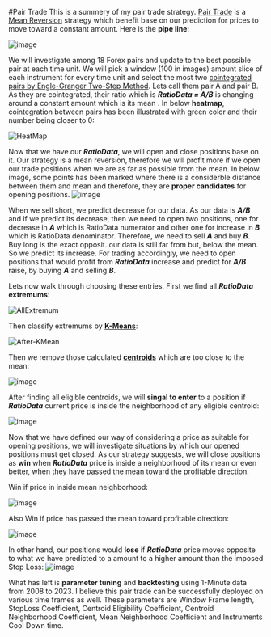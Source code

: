 #Pair Trade
This is a summery of my pair trade strategy. [Pair Trade](https://en.wikipedia.org/wiki/Pairs_trade) is a [Mean Reversion](https://en.wikipedia.org/wiki/Mean_reversion_(finance)) strategy which benefit base on our prediction for prices to move toward a constant amount. Here is the **pipe line**:

![image](https://user-images.githubusercontent.com/76734519/228919768-c2632144-2da3-4652-aa5a-8f128d4dfd66.png)



We will investigate among 18 Forex pairs and update to the best possible pair at each time unit. We will pick a window (100 in images) amount slice of each instrument for every time unit and select the most two [cointegrated pairs by Engle-Granger Two-Step Method](https://corporatefinanceinstitute.com/resources/data-science/cointegration/). Lets call them pair A and pair B.  As they are cointegrated, their ratio which is ***RatioData = A/B*** is changing around a constant amount which is its mean . In below **heatmap**, cointegration between pairs has been illustrated with green color and their number being closer to 0:

![HeatMap](https://user-images.githubusercontent.com/76734519/228843179-c1a01357-619f-44c0-bb11-21d2985603b2.png)



Now that we have our ***RatioData***, we will open and close positions base on it. Our strategy is a mean reversion, therefore we will profit more if we open our trade positions when we are as far as possible from the mean. In below image, some points has been marked where there is a considerble distance between them and mean and therefore, they are **proper candidates** for opening positions. 
![image](https://user-images.githubusercontent.com/76734519/228869310-ccf78d12-f8c3-4a17-afbb-b07013d16666.png)



When we sell short, we predict decrease for our data. As our data is ***A/B*** and if we predict its decrease, then we need to open two positions,  one for decrease in ***A*** which is RatioData numerator and other one for increase in ***B*** which is RatioData denominator. Therefore, we need to sell ***A*** and buy ***B***. Buy long is the exact opposit. our data is still far from but, below the mean. So we predict its increase. For trading accordingly, we need to open positions that would profit from ***RatioData*** increase and predict for ***A/B*** raise, by buying ***A*** and selling ***B***.



Lets now walk through choosing these entries. First we find all ***RatioData*** **extremums**:

![AllExtremum](https://user-images.githubusercontent.com/76734519/228848696-7b62408c-10fe-4723-a3d2-575c736100f7.png)



Then classify extremums by **[K-Means](https://en.wikipedia.org/wiki/K-means_clustering)**:

![After-KMean](https://user-images.githubusercontent.com/76734519/228848755-168d3d82-d71d-486d-8565-dab1225aaecf.png)



Then we remove those calculated **[centroids](https://en.wikipedia.org/wiki/Centroid)** which are too close to the mean:

![image](https://user-images.githubusercontent.com/76734519/228866443-6f9e39b7-310a-48b0-bf0f-e779ada91b18.png)



After finding all eligible centroids, we will **singal to enter** to a position if ***RatioData*** current price is inside the neighborhood of any eligible centroid:

![image](https://user-images.githubusercontent.com/76734519/228946062-b3d772c6-9051-480a-8f79-cea94f5da2bf.png)



Now that we have defined our way of considering a price as suitable for opening positions, we will investigate situations by which our opened positions must get closed. As our strategy suggests, we will close positions as **win** when ***RatioData*** price is inside a neighborhood of its mean or even better, when they have passed the mean toward the profitable direction.
 
Win if price in inside mean neighborhood:

![image](https://user-images.githubusercontent.com/76734519/228862415-76451384-76c7-4353-b597-3cf2f678f724.png)


Also Win if price has passed the mean toward profitable direction:

![image](https://user-images.githubusercontent.com/76734519/228919165-ce7eaa3b-6c8d-4ed0-b5a8-ab92c73ed4d4.png)


In other hand, our positions would **lose** if ***RatioData*** price moves opposite to what we have predicted to a amount to a  higher amount than the imposed Stop Loss:
![image](https://user-images.githubusercontent.com/76734519/228864568-cfb5214f-b9e0-4c61-9275-013426ce55da.png)



What has left is **parameter tuning** and **backtesting** using 1-Minute data from 2008 to 2023. I believe this pair trade can be successfully deployed on various time frames as well. These parameters are  Window Frame length, StopLoss Coefficient, Centroid Eligibility Coefficient, Centroid Neighborhood Coefficient, Mean Neighborhood Coefficient and Instruments Cool Down time.
